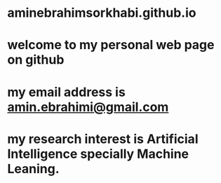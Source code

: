 # aminebrahimsorkhabi.github.io
# welcome to my personal web page on github
# my email address is amin.ebrahimi@gmail.com
# my research interest is Artificial Intelligence specially Machine Leaning.

